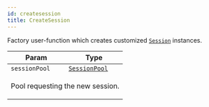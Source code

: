 ```yaml
---
id: createsession
title: CreateSession
---
```


<a name="CreateSession"></a>

Factory user-function which creates customized [`Session`](session) instances.

<table>
<thead>
<tr>
<th>Param</th><th>Type</th>
</tr>
</thead>
<tbody>
<tr>
<td><code>sessionPool</code></td><td><code><a href="sessionpool">SessionPool</a></code></td>
</tr>
<tr>
<td colspan="3"><p>Pool requesting the new session.</p>
</td></tr></tbody>
</table>
